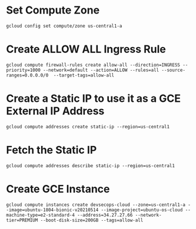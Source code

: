 # Set Compute Zone

```
gcloud config set compute/zone us-central1-a
```

# Create ALLOW ALL Ingress Rule

```
gcloud compute firewall-rules create allow-all --direction=INGRESS --priority=1000 --network=default --action=ALLOW --rules=all --source-ranges=0.0.0.0/0  --target-tags=allow-all
```

# Create a Static IP to use it as a GCE External IP Address

```
gcloud compute addresses create static-ip --region=us-central1
```

# Fetch the Static IP

```
gcloud compute addresses describe static-ip --region=us-central1
```

# Create GCE Instance

```
gcloud compute instances create devsecops-cloud --zone=us-central1-a --image=ubuntu-1804-bionic-v20210514 --image-project=ubuntu-os-cloud --machine-type=e2-standard-4 --address=34.27.27.66 --network-tier=PREMIUM --boot-disk-size=200GB --tags=allow-all
```
